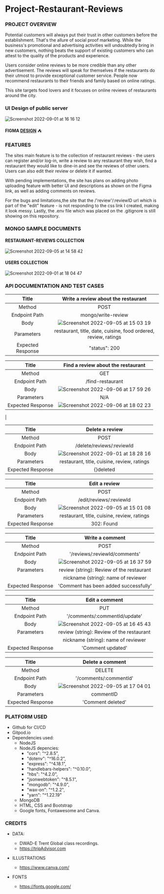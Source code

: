 # Project-Restaurant-Reviews


### PROJECT OVERVIEW

Potential customers will always put their trust in other customers before the establishment. That's the allure of social proof marketing. While the business's promotional and advertising activities will undoubtedly bring in new customers, nothing beats the support of existing customers who can attest to the quality of the products and experience.

Users consider online reviews to be more credible than any other advertisement. The reviews will speak for themselves if the restaurants do their utmost to provide exceptional customer service. People now recommend restaurants to their friends and family based on online ratings.

This site targets food lovers and it focuses on online reviews of restaurants around the city. 

### UI Design of public server

![Screenshot 2022-09-01 at 16 16 12](https://user-images.githubusercontent.com/91460556/187937793-b38b07ce-30b8-4528-9c97-8e62723dce46.png)

**FIGMA [DESIGN](https://www.figma.com/file/DCI4Nlu5kR6pCmxHsUSTxm/Project-2?node-id=0%3A1)** :tent:

### FEATURES

The sites main feature is to the collection of restaurant reviews - the users can register and/or log-in, write a review to any restaurant they wish, find a restaurant they would like to dine-in and see the reviews of other users. Users can also edit their review or delete it if wanted.

With pending implementations, the site has plans on adding photo uploading feature with better UI and descriptions as shown on the Figma link, as well as adding comments on reviews. 

For the bugs and limitations,the site that the /'review'/:reviewID url which is part of the "edit" feature - is not responding to the css link I created, making it look messy. Lastly, the .env file which was placed on the .gitignore is still showing on this repository. 


### MONGO SAMPLE DOCUMENTS

#### RESTAURANT-REVIEWS COLLECTION

![Screenshot 2022-09-05 at 14 58 42](https://user-images.githubusercontent.com/91460556/188455034-edccca8f-1248-4c1b-9338-836614603550.png)


#### USERS COLLECTION

![Screenshot 2022-09-01 at 18 04 47](https://user-images.githubusercontent.com/91460556/187961156-3a3f879a-289a-48d6-b311-e799c6c1315b.png)


### API DOCUMENTATION AND TEST CASES

| Title | Write a review about the restaurant | 
| :---: | :---: | 
| Method | POST | 
| Endpoint Path | mongo/write-review | 
| Body |![Screenshot 2022-09-05 at 15 03 19](https://user-images.githubusercontent.com/91460556/188456017-5ed85ebb-8da1-497b-8d23-e9b0cab5ca4d.png)| 
| Parameters | restaurant, title, date, cuisine, food ordered, review, ratings | 
| Expected Response | "status": 200|

| Title | Find a review about the restaurant | 
| :---: | :---: | 
| Method | GET | 
| Endpoint Path | /find-restaurant | 
| Body |![Screenshot 2022-09-06 at 17 59 26](https://user-images.githubusercontent.com/91460556/188682491-2791f5b9-f9da-4ca7-8b8c-88c55216c685.png)| 
| Parameters | N/A | 
| Expected Response |![Screenshot 2022-09-06 at 18 02 23](https://user-images.githubusercontent.com/91460556/188682914-f4dec66e-be70-46d3-83ec-05c0a13d5095.png)
 |

| Title | Delete a review | 
| :---: | :---: | 
| Method | POST | 
| Endpoint Path | /delete/reviews/:reviewId | 
| Body |![Screenshot 2022-09-01 at 18 28 16](https://user-images.githubusercontent.com/91460556/187965512-ba9801df-86b6-412c-86ab-938aca7e2898.png)| 
| Parameters | restaurant, title, cuisine, review, ratings | 
| Expected Response | {}deleted|

| Title | Edit a review | 
| :---: | :---: | 
| Method | POST | 
| Endpoint Path | /edit/reviews/:reviewId | 
| Body |![Screenshot 2022-09-05 at 15 01 08](https://user-images.githubusercontent.com/91460556/188455833-a5ce17b1-4d06-42f8-a315-48e90fe50842.png)| 
| Parameters | restaurant, title, cuisine, review, ratings | 
| Expected Response | 302: Found |

| Title | Write a comment | 
| :---: | :---: | 
| Method | POST | 
| Endpoint Path | '/reviews/:reviewId/comments' | 
| Body |![Screenshot 2022-09-05 at 16 37 59](https://user-images.githubusercontent.com/91460556/188473409-39588c5a-df97-4b32-854a-89b7d05abca8.png)| 
| Parameters | review (string): Review of the restaurant |
||nickname (string): name of reviewer |
| Expected Response | 'Comment has been added successfully' |

| Title | Edit a comment | 
| :---: | :---: | 
| Method | PUT | 
| Endpoint Path | '/comments/:commentId/update' | 
| Body |![Screenshot 2022-09-05 at 16 45 43](https://user-images.githubusercontent.com/91460556/188474765-e0639b1a-96e1-47b8-8df9-68b90a88471c.png)| 
| Parameters | review (string): Review of the restaurant |
||nickname (string): name of reviewer |
| Expected Response | 'Comment updated' |

| Title | Delete a comment | 
| :---: | :---: | 
| Method | DELETE | 
| Endpoint Path | '/comments/:commentId' | 
| Body |![Screenshot 2022-09-05 at 17 04 01](https://user-images.githubusercontent.com/91460556/188477989-15628811-e224-45ee-8d84-dc20e1b5070e.png)| 
| Parameters | commentID |
| Expected Response | 'Comment deleted' |

### PLATFORM USED

- Github for CI/CD
- Gitpod.io
- Dependencies used:
  - NodeJS 
  - NodeJS depencies: 
    - "cors": "^2.8.5",
    - "dotenv": "^16.0.2",
    - "express": "^4.18.1",
    - "handlebars-helpers": "^0.10.0",
    - "hbs": "^4.2.0",
    - "jsonwebtoken": "^8.5.1",
    - "mongodb": "^4.9.0",
    - "wax-on": "^1.2.2",
    - "yarn": "^1.22.19"
  - MongoDB
  - HTML, CSS and Bootstrap
  - Google fonts, Fontawesome and Canva.


### CREDITS

- DATA:
  - DWAD-E Trent Global class recordings.
  - https://tripAdvisor.com

- ILLUSTRATIONS
  - https://www.canva.com/

- FONTS
  - https://fonts.google.com/


